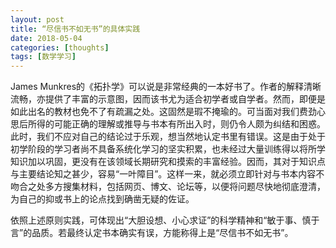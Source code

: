 ```yaml
---
layout: post
title: “尽信书不如无书”的具体实践
date: 2018-05-04
categories: [thoughts]
tags: [数学学习]
---
```


James Munkres的《拓扑学》可以说是非常经典的一本好书了。作者的解释清晰流畅，亦提供了丰富的示意图，因而该书尤为适合初学者或自学者。然而，即便是如此出名的教材也免不了有疏漏之处。这固然是瑕不掩瑜的。可当面对我们费劲心思后所得的可能正确的理解或推导与书本有所出入时，则仍令人颇为纠结和困惑。此时，我们不应对自己的结论过于乐观，想当然地认定书里有错误。这是由于处于初学阶段的学习者尚不具备系统化学习的坚实积累，也未经过大量训练得以将所学知识加以巩固，更没有在该领域长期研究和摸索的丰富经验。因而，其对于知识点与主要结论知之甚少，容易“一叶障目”。这样一来，就必须立即针对与书本内容不吻合之处多方搜集材料，包括网页、博文、论坛等，以便将问题尽快地彻底澄清，为自己的抑或书上的论点找到确凿无疑的佐证。

依照上述原则实践，可体现出“大胆设想、小心求证”的科学精神和“敏于事、慎于言”的品质。若最终认定书本确实有误，方能称得上是“尽信书不如无书”。
